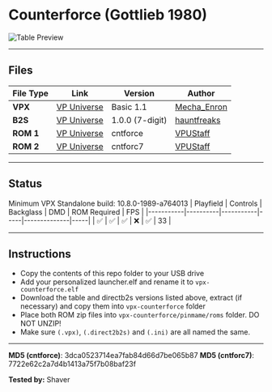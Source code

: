 # Counterforce (Gottlieb 1980)

![Table Preview](../../images/vpx-counterforce-preview.png)

---

## Files
| File Type | Link | Version | Author | 
|-----------|--------|----------|--------------|
| **VPX** | [VP Universe](https://vpuniverse.com/files/file/24058-counterforce-gottlieb-1980/) | Basic 1.1 | [Mecha_Enron](https://vpuniverse.com/profile/68445-mecha_enron/) |
| **B2S** | [VP Universe](https://vpuniverse.com/files/file/24073-counterforce-gottlieb-1980-b2s/) | 1.0.0 (7-digit) | [hauntfreaks](https://vpuniverse.com/profile/5216-hauntfreaks/) |
| **ROM 1** | [VP Universe](https://vpuniverse.com/files/file/881-cntforcezip/) | cntforce | [VPUStaff](https://vpuniverse.com/profile/50-vpustaff/) |
| **ROM 2** | [VP Universe](https://vpuniverse.com/files/file/1794-cntforc7zip/) | cntforc7 | [VPUStaff](https://vpuniverse.com/profile/50-vpustaff/) |

---

## Status 
Minimum VPX Standalone build: 10.8.0-1989-a764013
| Playfield | Controls | Backglass | DMD | ROM Required | FPS | 
|-----------|----------|-----------|-----|--------------|-----|
| :white_check_mark: | :white_check_mark: | :white_check_mark: | :x: | :white_check_mark: | 33 |

---

## Instructions

- Copy the contents of this repo folder to your USB drive
- Add your personalized launcher.elf and rename it to `vpx-counterforce.elf`
- Download the table and directb2s versions listed above, extract (if necessary) and copy them into `vpx-counterforce` folder
- Place both ROM zip files into `vpx-counterforce/pinmame/roms` folder. DO NOT UNZIP!
- Make sure `(.vpx)`, `(.direct2b2s)` and `(.ini)` are all named the same.

---

**MD5 (cntforce)**: 3dca0523714ea7fab84d66d7be065b87
**MD5 (cntforc7)**: 7722e62c2a7d4b1413a75f7b08baf23f

**Tested by:** Shaver
